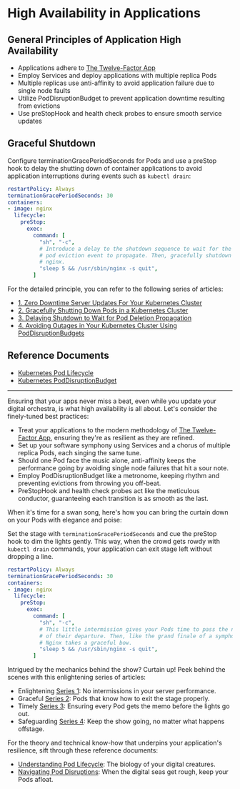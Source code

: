 # High Availability in Applications

## General Principles of Application High Availability

* Applications adhere to [The Twelve-Factor App](https://12factor.net/zh_cn/)
* Employ Services and deploy applications with multiple replica Pods
* Multiple replicas use anti-affinity to avoid application failure due to single node faults
* Utilize PodDisruptionBudget to prevent application downtime resulting from evictions
* Use preStopHook and health check probes to ensure smooth service updates

## Graceful Shutdown

Configure terminationGracePeriodSeconds for Pods and use a preStop hook to delay the shutting down of container applications to avoid application interruptions during events such as `kubectl drain`:

```yaml
restartPolicy: Always
terminationGracePeriodSeconds: 30
containers:
- image: nginx
  lifecycle:
    preStop:
      exec:
        command: [
          "sh", "-c",
          # Introduce a delay to the shutdown sequence to wait for the
          # pod eviction event to propagate. Then, gracefully shutdown
          # nginx.
          "sleep 5 && /usr/sbin/nginx -s quit",
        ]
```

For the detailed principle, you can refer to the following series of articles:

* [1. Zero Downtime Server Updates For Your Kubernetes Cluster](https://blog.gruntwork.io/zero-downtime-server-updates-for-your-kubernetes-cluster-902009df5b33)
* [2. Gracefully Shutting Down Pods in a Kubernetes Cluster](https://blog.gruntwork.io/gracefully-shutting-down-pods-in-a-kubernetes-cluster-328aecec90d)
* [3. Delaying Shutdown to Wait for Pod Deletion Propagation](https://blog.gruntwork.io/delaying-shutdown-to-wait-for-pod-deletion-propagation-445f779a8304)
* [4. Avoiding Outages in Your Kubernetes Cluster Using PodDisruptionBudgets](https://blog.gruntwork.io/avoiding-outages-in-your-kubernetes-cluster-using-poddisruptionbudgets-ef6a4baa5085)

## Reference Documents

* [Kubernetes Pod Lifecycle](https://kubernetes.io/docs/concepts/workloads/pods/pod-lifecycle/)
* [Kubernetes PodDisruptionBudget](https://kubernetes.io/docs/concepts/workloads/pods/disruptions/)

---

Ensuring that your apps never miss a beat, even while you update your digital orchestra, is what high availability is all about. Let's consider the finely-tuned best practices:

- Treat your applications to the modern methodology of [The Twelve-Factor App](https://12factor.net/zh_cn/), ensuring they're as resilient as they are refined.
- Set up your software symphony using Services and a chorus of multiple replica Pods, each singing the same tune.
- Should one Pod face the music alone, anti-affinity keeps the performance going by avoiding single node failures that hit a sour note.
- Employ PodDisruptionBudget like a metronome, keeping rhythm and preventing evictions from throwing you off-beat.
- PreStopHook and health check probes act like the meticulous conductor, guaranteeing each transition is as smooth as the last.

When it's time for a swan song, here's how you can bring the curtain down on your Pods with elegance and poise:

Set the stage with `terminationGracePeriodSeconds` and cue the preStop hook to dim the lights gently. This way, when the crowd gets rowdy with `kubectl drain` commands, your application can exit stage left without dropping a line.

```yaml
restartPolicy: Always
terminationGracePeriodSeconds: 30
containers:
- image: nginx
  lifecycle:
    preStop:
      exec:
        command: [
          "sh", "-c",
          # This little intermission gives your Pods time to pass the news
          # of their departure. Then, like the grand finale of a symphony,
          # Nginx takes a graceful bow.
          "sleep 5 && /usr/sbin/nginx -s quit",
        ]
```

Intrigued by the mechanics behind the show? Curtain up! Peek behind the scenes with this enlightening series of articles:

* Enlightening [Series 1](https://blog.gruntwork.io/zero-downtime-server-updates-for-your-kubernetes-cluster-902009df5b33): No intermissions in your server performance.
* Graceful [Series 2](https://blog.gruntwork.io/gracefully-shutting-down-pods-in-a-kubernetes-cluster-328aecec90d): Pods that know how to exit the stage properly.
* Timely [Series 3](https://blog.gruntwork.io/delaying-shutdown-to-wait-for-pod-deletion-propagation-445f779a8304): Ensuring every Pod gets the memo before the lights go out.
* Safeguarding [Series 4](https://blog.gruntwork.io/avoiding-outages-in-your-kubernetes-cluster-using-poddisruptionbudgets-ef6a4baa5085): Keep the show going, no matter what happens offstage.

For the theory and technical know-how that underpins your application's resilience, sift through these reference documents:

* [Understanding Pod Lifecycle](https://kubernetes.io/docs/concepts/workloads/pods/pod-lifecycle/): The biology of your digital creatures.
* [Navigating Pod Disruptions](https://kubernetes.io/docs/concepts/workloads/pods/disruptions/): When the digital seas get rough, keep your Pods afloat.